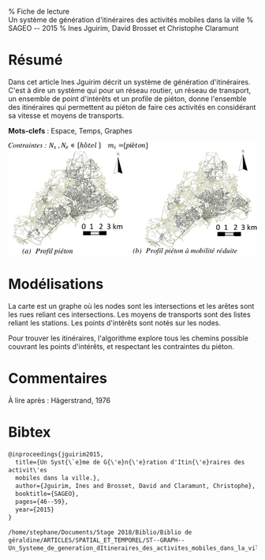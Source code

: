 % Fiche de lecture  
Un système de génération d'itinéraires des activités mobiles dans la ville
% SAGEO -- 2015
% Ines Jguirim, David Brosset et Christophe Claramunt

# Résumé

Dans cet article Ines Jguirim décrit un système de génération d'itinéraires.
C'est à dire un système qui pour un réseau routier, un réseau de transport, un
ensemble de point d'intérêts et un profile de piéton, donne l'ensemble des
itinéraires qui permettent au piéton de faire ces activités en considérant sa
vitesse et moyens de transports.

**Mots-clefs** : Espace, Temps, Graphes

![L'activité balade urbaine](jguirim2015.png)

# Modélisations

La carte est un graphe où les nodes sont les intersections et les arêtes sont
les rues reliant ces intersections. Les moyens de transports sont des listes
reliant les stations. Les points d'intérêts sont notés sur les nodes.

Pour trouver les itinéraires, l'algorithme explore tous les chemins possible
couvrant les points d'intérêts, et respectant les contraintes du piéton.

# Commentaires

À lire après : Hägerstrand, 1976

# Bibtex

```
@inproceedings{jguirim2015,
  title={Un Syst{\`e}me de G{\'e}n{\'e}ration d'Itin{\'e}raires des activit\'es
  mobiles dans la ville.},
  author={Jguirim, Ines and Brosset, David and Claramunt, Christophe},
  booktitle={SAGEO},
  pages={46--59},
  year={2015}
}
```

```
/home/stephane/Documents/Stage 2018/Biblio/Biblio de géraldine/ARTICLES/SPATIAL_ET_TEMPOREL/ST--GRAPH--Un_Systeme_de_generation_dItineraires_des_activites_mobiles_dans_la_ville_JGUIRIM_2015.pdf
```
